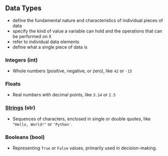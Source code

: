 ## Data Types
- define the fundamental nature and characteristics of individual pieces of data
- specify the kind of value a variable can hold and the operations that can be performed on it
- refer to individual data elements
- define what a single piece of data is



### Integers (int)
- Whole numbers (positive, negative, or zero), like `42` or `-15`
### Floats
- Real numbers with decimal points, like `3.14` or `2.5`
### [Strings](./strings.md) (str)
- Sequences of characters, enclosed in single or double quotes, like `"Hello, World!"` or `'Python'`.
### Booleans (bool)
- Representing `True` or `False` values, primarily used in decision-making.

